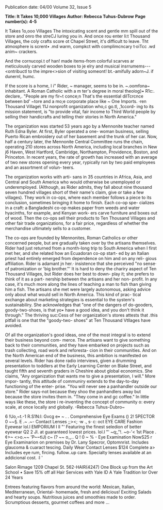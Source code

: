 Publication date: 04/00
Volume 32, Issue 5

**Title: It Takes 10,000 Villages**
**Author: Rebecca Tuhus-Dubrow**
**Page number(s): 4-5**

It Takes 1o,ooo Villages 
The intoxicating scent and gentle mm 
spill out of the store and onro the streCJ 
luring you in. And once rou enter li:t 
Thousand Villages, the coly crafts score ot 
Chapel Street, it's difficult to leave. Tht 
atmosphere is scrent• .md warm, compkct 
with complimcncary t·oiTcc .wd anim~ 
crackers. 

And the cornucopi.t of han! 
made items-from colorful scarves ar 
meticulously carved wooden boxes to je 
elry and musical insrrumems---<ontribuctl 
to the impre<>sion of visiting someont! 
bt.-amifully adorn~J. if dunernl, humc. 

If the score is a home, I i" Rider, ~ 
manager, seems to be in. ~.oomfona~ 
inhabitant. A Roman Catholic with a m 
ter's degree in moral theolog}• 
R1c:. 
declare,. "People are my fir~t conce;n 
That's the essential dilTcrcnce between bd' 
~tore and a mo;e corporate place like ~ 
One Imports. ·ren Thousand Village\ 11J 
nonprofit organization who,c go.tl, ,1ccord-
ing to its mission statement, is "to provide 
vital, fair income to Third World people by 
selling their handicrafts and telling their 
stories in North America." 

The organization was started 53 years 
ago by a Mennonite teacher named Ruth 
Edna Byler. At first, Byler operated a one-
woman business, selling Puerto Rican 
embroidery out of her basement and the 
trunk of her car. Now, half a century 
later, 
the 
Mennonite 
Central 
Committee runs the chain, operating 
210 stores across North America, 
including local branches in New j6 
Haven, West Hartford, Cambridge, 
Northampton, Providence, Boston, 
and Princeton. In recent years, the 
rate of growth has increased with an 
average of two new stores opening 
every year, rypically run by two paid 
employees and an assortment of volun-
teers. 

The organization works with arti-
sans in 35 countries in Africa, Asia, and 
Central and South America who 
would otherwise be unemployed or 
underemployed. (Although, as Rider 
admits, they fall about nine thousand 
seven hundred villages short of their 
name's claim, give or take a few villages). 
They work in co-ops, where each member 
follows a piece to its conclusion, sometimes 
bringing it home to finish. Each co-op spe-
cializes in a craft: a Bangladeshi co-op 
makes paper from weeds and water 
hyacinths, for example, and Kenyan work-
ers carve furniture and boxes out of wood. 
Then the co-ops sell their products to Ten 
Thousand Villages and other fair trade 
organizations, for a fair price, regardless of 
whether the merchandise ultimately sells to 
a customer. 

The 
co-ops 
are 
founded 
by 
Mennonites, Roman Catholics or other 
concerned people, but are gradually taken 
over by the artisans themselves. Rider had 
just returned from a month-long trip to 
South America when I first met her, and 
she related how an Ecuadoran co-op start-
ed by an Italian priest had entirely emerged 
from dependence on him and on any reli-
gious affiliation. Rider is adamant jn her.· 
insistence that she perceived "no sense· of 
patronization or 'big brother."' It is hard to 
deny the chariry aspect of Ten Thousand 
Villages, but Rider does her best to down-
play it; she prefers to think of it as a part-
nership between the artisans and her non-
profit. In any case, it's much more along 
the lines of teaching a man to fish than 
giving him a fish. The artisans she met 
were largely autonomous, asking 
advice only about what would sell in 
North America. This kind of prac-
tical exchange about marketing 
strategies is essential to the system's 
sustainabiliry. She acknowledges that 
"one of the dangers of do-gooders, 
goody-two-shoes, is that yo• have a 
good idea, and you don't think it 
through." The thriving suc:Cess of her 
organization's stores attests that .this 
pitfall is one that the "goody-two-
shoes" at Ten Thousand Vtllages have 
avoided. 

Of all the organization's good 
ideas, one of the most integral is to 
extend their business beyond com-
merce. 
The artisans want to give 
something back to their communities, and 
they have embarked on projects such as 
trash collecting, road work and reforesta-
cion in their communities. And on the 
North American end of the business, this 
ambition is manifested on several levels. 
Rider has done radio interviews, given a 
drumming presentation to toddlers at the 
Early Learning Center on Blake Street, and 
taught fifth and seventh graders in 
Cheshire about global economics. 
She 
claims, "Any organization that wants me to 
give a presentation, I will." More impor-
tantly, this attitude of communiry extends 
to the day-to-day functioning of the enter-
prise. "You will never see a panhandler 
outside our store." Rider says-not because 
they shoo the panhandlers away but 
because the store invites them in. "They 
come in and gc 
coffee." In little ways like these, the store i
re-inventing the concept of community o:
every scale, at once locally and globally. 
-Rebecca Tuhus-Dubro~


6 
!Uo,~t.-1 
R.S1N:l: Gvcg e• ~ 
. . 
Comprehensive Eye Exams 
() 
2! 
5PECTOR 
0 
~~§. 
E 
.~ .~-
Contact Lenses 
;;><; 
·w 
., 
s· 
c: 
oct 
EYE CARE 
Fashion Eyewear 
lol.l 
EMPORIUM 
I ll 
"' 
Featuring the finest seledion of better eyewear 
Q2 
2 
Jl. 
at guaranteed lowest prices. 
lol.l "' 
~q;,"!. ~o-'< 
1st Place 
.¢>~ 
<>o.~~ 
'P~~tlJ) 
c~ 
(? 
~~ 
o_,.. 
Q ! 
0 ~ 
% -
Eye Examination 
NowS25 
r 
Eye Examinarion on premises by Dr. Lany Specror, Optomnrist. Includes glaucoma & cuaract tescing. 
Daily Wear Contact Lenses 
$124 Complete 
a> 
Includes eye rum, fircing. fullow..up care. Specialty lenses available at an addicional cost. 
:I 
' 


Salon Rimage 
1209 Chapel St. 562-HAIR(4247) 
One Block up from the Art School 
• 
Save 15% off all Hair Services 
with Yale ID 
A Yale Tradition lor 
Over 24 Years


Entrees featuring flavors from 
around the world: 
Mexican, Italian, 
Mediterranean, Oriental-
homemade, fresh and delicious! 
Exciting Salads and hearty 
soups. Nutritious juices and 
smoothies made to order. 
Scrumptious desserts, gourmet 
coffees and more ...